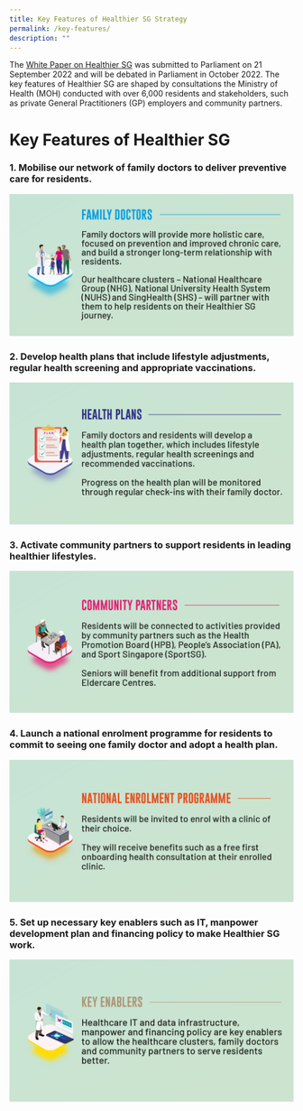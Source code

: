 ```yaml
---
title: Key Features of Healthier SG Strategy
permalink: /key-features/
description: ""
---
```

The [White Paper on Healthier SG](/resources/white-paper) was submitted to Parliament on 21 September 2022 and will be debated in Parliament in October 2022. The key features of Healthier SG are shaped by consultations the Ministry of Health (MOH) conducted with over 6,000 residents and stakeholders, such as private General Practitioners (GP) employers and community partners.

# Key Features of Healthier SG 
### 1. Mobilise our network of family doctors to deliver preventive care for residents.
![](/images/Key%20Features/Family%20Doctors.png)

### 2. Develop health plans that include lifestyle adjustments, regular health screening and appropriate vaccinations.
![](/images/Key%20Features/Health%20Plans.png)

### 3. Activate community partners to support residents in leading healthier lifestyles.
![](/images/Key%20Features/Community%20Partners.png)

### 4. Launch a national enrolment programme for residents to commit to seeing one family doctor and adopt a health plan.
![](/images/Key%20Features/National%20Enrolment%20Programme.png)

### 5. Set up necessary key enablers such as IT, manpower development plan and financing policy to make Healthier SG work.
![](/images/Key%20Features/Key%20Enablers.png)
